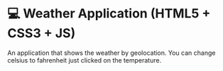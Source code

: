 # :computer: Weather Application (HTML5 + CSS3 + JS)
An application that shows the weather by geolocation. You can change celsius to fahrenheit just clicked on the temperature.
